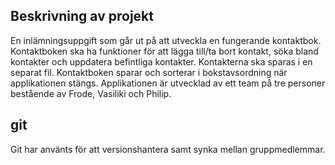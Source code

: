 ## Beskrivning av projekt
En inlämningsuppgift som går ut på att utveckla en fungerande kontaktbok.
Kontaktboken ska ha funktioner för att lägga till/ta bort kontakt, söka bland kontakter och uppdatera befintliga kontakter. Kontakterna ska sparas i en separat fil. Kontaktboken sparar och sorterar i bokstavsordning när applikationen stängs. Applikationen är utvecklad av ett team på tre personer bestående av Frode, Vasiliki och Philip.

## git
Git har använts för att versionshantera samt synka mellan gruppmedlemmar.